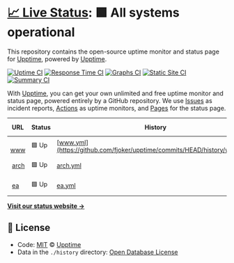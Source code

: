 # [📈 Live Status](https://demo.upptime.js.org): <!--live status--> **🟩 All systems operational**

This repository contains the open-source uptime monitor and status page for [Upptime](https://upptime.js.org), powered by [Upptime](https://github.com/upptime/upptime).

[![Uptime CI](https://github.com/koj-co/upptime/workflows/Uptime%20CI/badge.svg)](https://github.com/koj-co/upptime/actions?query=workflow%3A%22Uptime+CI%22)
[![Response Time CI](https://github.com/koj-co/upptime/workflows/Response%20Time%20CI/badge.svg)](https://github.com/koj-co/upptime/actions?query=workflow%3A%22Response+Time+CI%22)
[![Graphs CI](https://github.com/koj-co/upptime/workflows/Graphs%20CI/badge.svg)](https://github.com/koj-co/upptime/actions?query=workflow%3A%22Graphs+CI%22)
[![Static Site CI](https://github.com/koj-co/upptime/workflows/Static%20Site%20CI/badge.svg)](https://github.com/koj-co/upptime/actions?query=workflow%3A%22Static+Site+CI%22)
[![Summary CI](https://github.com/koj-co/upptime/workflows/Summary%20CI/badge.svg)](https://github.com/koj-co/upptime/actions?query=workflow%3A%22Summary+CI%22)

With [Upptime](https://upptime.js.org), you can get your own unlimited and free uptime monitor and status page, powered entirely by a GitHub repository. We use [Issues](https://github.com/upptime/upptime/issues) as incident reports, [Actions](https://github.com/fjoker/upptime/actions) as uptime monitors, and [Pages](https://demo.upptime.js.org) for the status page.

<!--start: status pages-->
<!-- This summary is generated by Upptime (https://github.com/upptime/upptime) -->
<!-- Do not edit this manually, your changes will be overwritten -->
<!-- prettier-ignore -->
| URL | Status | History | Response Time | Uptime |
| --- | ------ | ------- | ------------- | ------ |
| <img alt="" src="https://icons.duckduckgo.com/ip3/www.eduwill.net.ico" height="13"> [www](https://www.eduwill.net) | 🟩 Up | [www.yml](https://github.com/fjoker/upptime/commits/HEAD/history/www.yml) | <details><summary><img alt="Response time graph" src="./graphs/www/response-time-week.png" height="20"> 1263ms</summary><br><a href="https://fjoker.github.io/upptime/history/www"><img alt="Response time 1104" src="https://img.shields.io/endpoint?url=https%3A%2F%2Fraw.githubusercontent.com%2Ffjoker%2Fupptime%2FHEAD%2Fapi%2Fwww%2Fresponse-time.json"></a><br><a href="https://fjoker.github.io/upptime/history/www"><img alt="24-hour response time 1462" src="https://img.shields.io/endpoint?url=https%3A%2F%2Fraw.githubusercontent.com%2Ffjoker%2Fupptime%2FHEAD%2Fapi%2Fwww%2Fresponse-time-day.json"></a><br><a href="https://fjoker.github.io/upptime/history/www"><img alt="7-day response time 1263" src="https://img.shields.io/endpoint?url=https%3A%2F%2Fraw.githubusercontent.com%2Ffjoker%2Fupptime%2FHEAD%2Fapi%2Fwww%2Fresponse-time-week.json"></a><br><a href="https://fjoker.github.io/upptime/history/www"><img alt="30-day response time 1182" src="https://img.shields.io/endpoint?url=https%3A%2F%2Fraw.githubusercontent.com%2Ffjoker%2Fupptime%2FHEAD%2Fapi%2Fwww%2Fresponse-time-month.json"></a><br><a href="https://fjoker.github.io/upptime/history/www"><img alt="1-year response time 1058" src="https://img.shields.io/endpoint?url=https%3A%2F%2Fraw.githubusercontent.com%2Ffjoker%2Fupptime%2FHEAD%2Fapi%2Fwww%2Fresponse-time-year.json"></a></details> | <details><summary><a href="https://fjoker.github.io/upptime/history/www">100.00%</a></summary><a href="https://fjoker.github.io/upptime/history/www"><img alt="All-time uptime 99.96%" src="https://img.shields.io/endpoint?url=https%3A%2F%2Fraw.githubusercontent.com%2Ffjoker%2Fupptime%2FHEAD%2Fapi%2Fwww%2Fuptime.json"></a><br><a href="https://fjoker.github.io/upptime/history/www"><img alt="24-hour uptime 100.00%" src="https://img.shields.io/endpoint?url=https%3A%2F%2Fraw.githubusercontent.com%2Ffjoker%2Fupptime%2FHEAD%2Fapi%2Fwww%2Fuptime-day.json"></a><br><a href="https://fjoker.github.io/upptime/history/www"><img alt="7-day uptime 100.00%" src="https://img.shields.io/endpoint?url=https%3A%2F%2Fraw.githubusercontent.com%2Ffjoker%2Fupptime%2FHEAD%2Fapi%2Fwww%2Fuptime-week.json"></a><br><a href="https://fjoker.github.io/upptime/history/www"><img alt="30-day uptime 100.00%" src="https://img.shields.io/endpoint?url=https%3A%2F%2Fraw.githubusercontent.com%2Ffjoker%2Fupptime%2FHEAD%2Fapi%2Fwww%2Fuptime-month.json"></a><br><a href="https://fjoker.github.io/upptime/history/www"><img alt="1-year uptime 99.99%" src="https://img.shields.io/endpoint?url=https%3A%2F%2Fraw.githubusercontent.com%2Ffjoker%2Fupptime%2FHEAD%2Fapi%2Fwww%2Fuptime-year.json"></a></details>
| <img alt="" src="https://icons.duckduckgo.com/ip3/arch.eduwill.net.ico" height="13"> [arch](https://arch.eduwill.net) | 🟩 Up | [arch.yml](https://github.com/fjoker/upptime/commits/HEAD/history/arch.yml) | <details><summary><img alt="Response time graph" src="./graphs/arch/response-time-week.png" height="20"> 1419ms</summary><br><a href="https://fjoker.github.io/upptime/history/arch"><img alt="Response time 1625" src="https://img.shields.io/endpoint?url=https%3A%2F%2Fraw.githubusercontent.com%2Ffjoker%2Fupptime%2FHEAD%2Fapi%2Farch%2Fresponse-time.json"></a><br><a href="https://fjoker.github.io/upptime/history/arch"><img alt="24-hour response time 1375" src="https://img.shields.io/endpoint?url=https%3A%2F%2Fraw.githubusercontent.com%2Ffjoker%2Fupptime%2FHEAD%2Fapi%2Farch%2Fresponse-time-day.json"></a><br><a href="https://fjoker.github.io/upptime/history/arch"><img alt="7-day response time 1419" src="https://img.shields.io/endpoint?url=https%3A%2F%2Fraw.githubusercontent.com%2Ffjoker%2Fupptime%2FHEAD%2Fapi%2Farch%2Fresponse-time-week.json"></a><br><a href="https://fjoker.github.io/upptime/history/arch"><img alt="30-day response time 1424" src="https://img.shields.io/endpoint?url=https%3A%2F%2Fraw.githubusercontent.com%2Ffjoker%2Fupptime%2FHEAD%2Fapi%2Farch%2Fresponse-time-month.json"></a><br><a href="https://fjoker.github.io/upptime/history/arch"><img alt="1-year response time 1520" src="https://img.shields.io/endpoint?url=https%3A%2F%2Fraw.githubusercontent.com%2Ffjoker%2Fupptime%2FHEAD%2Fapi%2Farch%2Fresponse-time-year.json"></a></details> | <details><summary><a href="https://fjoker.github.io/upptime/history/arch">100.00%</a></summary><a href="https://fjoker.github.io/upptime/history/arch"><img alt="All-time uptime 99.95%" src="https://img.shields.io/endpoint?url=https%3A%2F%2Fraw.githubusercontent.com%2Ffjoker%2Fupptime%2FHEAD%2Fapi%2Farch%2Fuptime.json"></a><br><a href="https://fjoker.github.io/upptime/history/arch"><img alt="24-hour uptime 100.00%" src="https://img.shields.io/endpoint?url=https%3A%2F%2Fraw.githubusercontent.com%2Ffjoker%2Fupptime%2FHEAD%2Fapi%2Farch%2Fuptime-day.json"></a><br><a href="https://fjoker.github.io/upptime/history/arch"><img alt="7-day uptime 100.00%" src="https://img.shields.io/endpoint?url=https%3A%2F%2Fraw.githubusercontent.com%2Ffjoker%2Fupptime%2FHEAD%2Fapi%2Farch%2Fuptime-week.json"></a><br><a href="https://fjoker.github.io/upptime/history/arch"><img alt="30-day uptime 100.00%" src="https://img.shields.io/endpoint?url=https%3A%2F%2Fraw.githubusercontent.com%2Ffjoker%2Fupptime%2FHEAD%2Fapi%2Farch%2Fuptime-month.json"></a><br><a href="https://fjoker.github.io/upptime/history/arch"><img alt="1-year uptime 99.99%" src="https://img.shields.io/endpoint?url=https%3A%2F%2Fraw.githubusercontent.com%2Ffjoker%2Fupptime%2FHEAD%2Fapi%2Farch%2Fuptime-year.json"></a></details>
| <img alt="" src="https://icons.duckduckgo.com/ip3/ea.eduwill.net.ico" height="13"> [ea](https://ea.eduwill.net) | 🟩 Up | [ea.yml](https://github.com/fjoker/upptime/commits/HEAD/history/ea.yml) | <details><summary><img alt="Response time graph" src="./graphs/ea/response-time-week.png" height="20"> 1706ms</summary><br><a href="https://fjoker.github.io/upptime/history/ea"><img alt="Response time 1640" src="https://img.shields.io/endpoint?url=https%3A%2F%2Fraw.githubusercontent.com%2Ffjoker%2Fupptime%2FHEAD%2Fapi%2Fea%2Fresponse-time.json"></a><br><a href="https://fjoker.github.io/upptime/history/ea"><img alt="24-hour response time 1906" src="https://img.shields.io/endpoint?url=https%3A%2F%2Fraw.githubusercontent.com%2Ffjoker%2Fupptime%2FHEAD%2Fapi%2Fea%2Fresponse-time-day.json"></a><br><a href="https://fjoker.github.io/upptime/history/ea"><img alt="7-day response time 1706" src="https://img.shields.io/endpoint?url=https%3A%2F%2Fraw.githubusercontent.com%2Ffjoker%2Fupptime%2FHEAD%2Fapi%2Fea%2Fresponse-time-week.json"></a><br><a href="https://fjoker.github.io/upptime/history/ea"><img alt="30-day response time 1663" src="https://img.shields.io/endpoint?url=https%3A%2F%2Fraw.githubusercontent.com%2Ffjoker%2Fupptime%2FHEAD%2Fapi%2Fea%2Fresponse-time-month.json"></a><br><a href="https://fjoker.github.io/upptime/history/ea"><img alt="1-year response time 1636" src="https://img.shields.io/endpoint?url=https%3A%2F%2Fraw.githubusercontent.com%2Ffjoker%2Fupptime%2FHEAD%2Fapi%2Fea%2Fresponse-time-year.json"></a></details> | <details><summary><a href="https://fjoker.github.io/upptime/history/ea">100.00%</a></summary><a href="https://fjoker.github.io/upptime/history/ea"><img alt="All-time uptime 99.93%" src="https://img.shields.io/endpoint?url=https%3A%2F%2Fraw.githubusercontent.com%2Ffjoker%2Fupptime%2FHEAD%2Fapi%2Fea%2Fuptime.json"></a><br><a href="https://fjoker.github.io/upptime/history/ea"><img alt="24-hour uptime 100.00%" src="https://img.shields.io/endpoint?url=https%3A%2F%2Fraw.githubusercontent.com%2Ffjoker%2Fupptime%2FHEAD%2Fapi%2Fea%2Fuptime-day.json"></a><br><a href="https://fjoker.github.io/upptime/history/ea"><img alt="7-day uptime 100.00%" src="https://img.shields.io/endpoint?url=https%3A%2F%2Fraw.githubusercontent.com%2Ffjoker%2Fupptime%2FHEAD%2Fapi%2Fea%2Fuptime-week.json"></a><br><a href="https://fjoker.github.io/upptime/history/ea"><img alt="30-day uptime 100.00%" src="https://img.shields.io/endpoint?url=https%3A%2F%2Fraw.githubusercontent.com%2Ffjoker%2Fupptime%2FHEAD%2Fapi%2Fea%2Fuptime-month.json"></a><br><a href="https://fjoker.github.io/upptime/history/ea"><img alt="1-year uptime 99.99%" src="https://img.shields.io/endpoint?url=https%3A%2F%2Fraw.githubusercontent.com%2Ffjoker%2Fupptime%2FHEAD%2Fapi%2Fea%2Fuptime-year.json"></a></details>

<!--end: status pages-->

[**Visit our status website →**](https://demo.upptime.js.org)

## 📄 License

- Code: [MIT](./LICENSE) © [Upptime](https://upptime.js.org)
- Data in the `./history` directory: [Open Database License](https://opendatacommons.org/licenses/odbl/1-0/)
